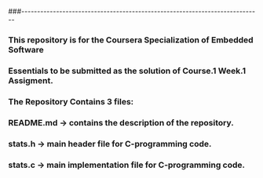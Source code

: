 ###----------------------------------------------------------------------------

### This repository is for the Coursera Specialization of Embedded Software
### Essentials to be submitted as the solution of Course.1 Week.1 Assigment.

### The Repository Contains 3 files:
### README.md -> contains the description of the repository.
### stats.h -> main header file for C-programming code.
### stats.c -> main implementation file for C-programming code.
